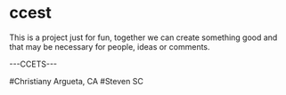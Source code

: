 # ccest
This is a project just for fun, together we can create something good and that may be necessary for people, ideas or comments.

---CCETS---

#Christiany Argueta, CA
#Steven SC
